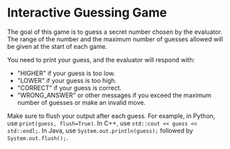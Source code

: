 # Interactive Guessing Game

The goal of this game is to guess a secret number chosen by the evaluator.
The range of the number and the maximum number of guesses allowed will be given at the start of each game.

You need to print your guess, and the evaluator will respond with:
- "HIGHER" if your guess is too low.
- "LOWER" if your guess is too high.
- "CORRECT" if your guess is correct.
- "WRONG_ANSWER" or other messages if you exceed the maximum number of guesses or make an invalid move.

Make sure to flush your output after each guess. For example, in Python, use `print(guess, flush=True)`. In C++, use `std::cout << guess << std::endl;`. In Java, use `System.out.println(guess);` followed by `System.out.flush();`.
